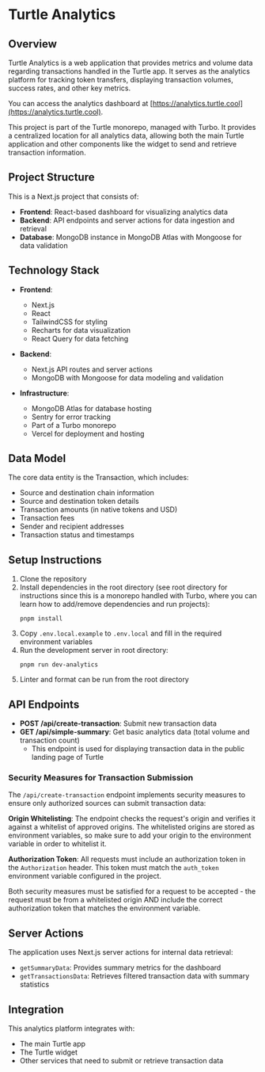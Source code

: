 # Turtle Analytics

## Overview

Turtle Analytics is a web application that provides metrics and volume data regarding transactions handled in the Turtle app. It serves as the analytics platform for tracking token transfers, displaying transaction volumes, success rates, and other key metrics.

You can access the analytics dashboard at [https://analytics.turtle.cool](https://analytics.turtle.cool).

This project is part of the Turtle monorepo, managed with Turbo. It provides a centralized location for all analytics data, allowing both the main Turtle application and other components like the widget to send and retrieve transaction information.

## Project Structure

This is a Next.js project that consists of:

- **Frontend**: React-based dashboard for visualizing analytics data
- **Backend**: API endpoints and server actions for data ingestion and retrieval
- **Database**: MongoDB instance in MongoDB Atlas with Mongoose for data validation

## Technology Stack

- **Frontend**:
  - Next.js
  - React
  - TailwindCSS for styling
  - Recharts for data visualization
  - React Query for data fetching

- **Backend**:
  - Next.js API routes and server actions
  - MongoDB with Mongoose for data modeling and validation

- **Infrastructure**:
  - MongoDB Atlas for database hosting
  - Sentry for error tracking
  - Part of a Turbo monorepo
  - Vercel for deployment and hosting

## Data Model

The core data entity is the Transaction, which includes:
- Source and destination chain information
- Source and destination token details
- Transaction amounts (in native tokens and USD)
- Transaction fees
- Sender and recipient addresses
- Transaction status and timestamps

## Setup Instructions

1. Clone the repository
2. Install dependencies in the root directory (see root directory for instructions since this is a monorepo handled with Turbo, where you can learn how to add/remove dependencies and run projects):
   ```
   pnpm install
   ```
3. Copy `.env.local.example` to `.env.local` and fill in the required environment variables
4. Run the development server in root directory:
   ```
   pnpm run dev-analytics
   ```
5. Linter and format can be run from the root directory

## API Endpoints

- **POST /api/create-transaction**: Submit new transaction data
- **GET /api/simple-summary**: Get basic analytics data (total volume and transaction count) 
  - This endpoint is used for displaying transaction data in the public landing page of Turtle

### Security Measures for Transaction Submission

The `/api/create-transaction` endpoint implements security measures to ensure only authorized sources can submit transaction data:

**Origin Whitelisting**: The endpoint checks the request's origin and verifies it against a whitelist of approved origins. The whitelisted origins are stored as environment variables, so make sure to add your origin to the environment variable in order to whitelist it.

**Authorization Token**: All requests must include an authorization token in the `Authorization` header. This token must match the `auth_token` environment variable configured in the project.

Both security measures must be satisfied for a request to be accepted - the request must be from a whitelisted origin AND include the correct authorization token that matches the environment variable.

## Server Actions

The application uses Next.js server actions for internal data retrieval:
- `getSummaryData`: Provides summary metrics for the dashboard
- `getTransactionsData`: Retrieves filtered transaction data with summary statistics

## Integration

This analytics platform integrates with:
- The main Turtle app
- The Turtle widget
- Other services that need to submit or retrieve transaction data